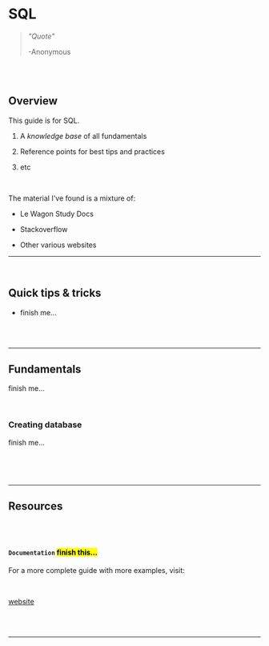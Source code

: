 # **SQL**

> _"Quote"_
>
> -Anonymous

<br>
<br>

## Overview

This guide is for SQL.

1. A _knowledge base_ of all fundamentals

2. Reference points for best tips and practices

3. etc

<br>

The material I've found is a mixture of:

-   Le Wagon Study Docs

-   Stackoverflow

-   Other various websites

---

<br>

## **Quick tips & tricks**

-   finish me...

<br>
<br>

---

## **Fundamentals**

finish me...

<br>

### **Creating database**

finish me...

```sql

```

<br>
<br>

---

## **Resources**

<br>
<br>

#### **`Documentation`** <mark>finish this...</mark>

For a more complete guide with more examples, visit:

<br>

[website]()

<br>
<br>

---
